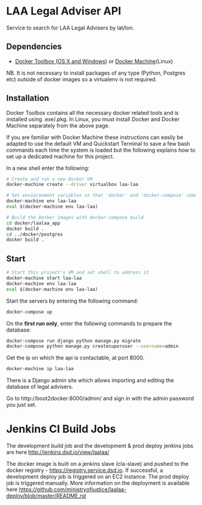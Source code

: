 LAA Legal Adviser API
=====================

Service to search for LAA Legal Advisers by lat/lon.

Dependencies
------------

 * [Docker Toolbox (OS X and Windows)](https://www.docker.com/products/docker-toolbox) or [Docker Machine](https://docs.docker.com/machine/install-machine/)(Linux)

NB. It is not necessary to install packages of any type (Python, Postgres etc) outside of docker images so a virtualenv is not required.

Installation
------------

Docker Toolbox contains all the necessary docker related tools and is installed using .exe/.pkg. In Linux, you must install Docker and Docker Machine separately from the above page.

If you are familiar with Docker Machine these instructions can easily be adapted to use the default VM and Quickstart Terminal to save a few bash commands each time the system is loaded but the following explains how to set up a dedicated machine for this project.

In a new shell enter the following:

```sh
# Create and run a new Docker VM
docker-machine create --driver virtualbox laa-laa

# Set envioronment variables so that 'docker' and 'docker-compose' commands (amongst others) address the images and containers in your new VM
docker-machine env laa-laa
eval $(docker-machine env laa-laa)

# Build the Docker images with docker-compose build
cd docker/laalaa_app
docker build .
cd ../docker/postgres
docker build .

```

Start
-----

```sh
# Start this project's VM and set shell to address it
docker-machine start laa-laa
docker-machine env laa-laa
eval $(docker-machine env laa-laa)

```

Start the servers by entering the following command:

```sh
docker-compose up
```

On the **first run only**, enter the following commands to prepare the database:

```sh
docker-compose run django python manage.py migrate
docker-compose python manage.py createsuperuser --username=admin
```

Get the ip on which the api is contactable, at port 8000.
```sh
docker-machine ip laa-laa
```


There is a Django admin site which allows importing and editing the database
of legal advisers.

Go to http://boot2docker:8000/admin/ and sign in with the admin password you
just set.

# Jenkins CI Build Jobs
The development build job and the development & prod deploy jenkins jobs are here http://jenkins.dsd.io/view/laalaa/

The docker image is built on a jenkins slave (cla-slave) and pushed to the docker registry - https://registry.service.dsd.io. If successful, a development deploy job is triggered on an EC2 instance. The prod deploy job is triggered manually. More information on the deployment is available here https://github.com/ministryofjustice/laalaa-deploy/blob/master/README.rst


